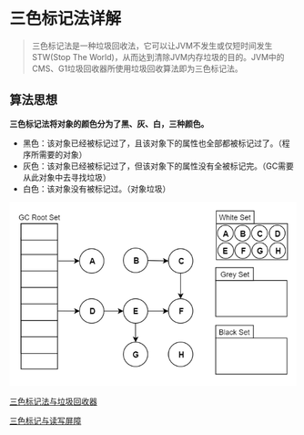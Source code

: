 # 三色标记法详解

> 三色标记法是一种垃圾回收法，它可以让JVM不发生或仅短时间发生STW(Stop The World)，从而达到清除JVM内存垃圾的目的。JVM中的CMS、G1垃圾回收器所使用垃圾回收算法即为三色标记法。

##  算法思想

**三色标记法将对象的颜色分为了黑、灰、白，三种颜色。**

- 黑色：该对象已经被标记过了，且该对象下的属性也全部都被标记过了。（程序所需要的对象）
- 灰色：该对象已经被标记过了，但该对象下的属性没有全被标记完。（GC需要从此对象中去寻找垃圾）
- 白色：该对象没有被标记过。（对象垃圾）

![sanse-1](03.%E4%B8%89%E8%89%B2%E6%A0%87%E8%AE%B0%E7%AE%97%E6%B3%95.assets/sanse-1.gif)



[三色标记法与垃圾回收器](https://juejin.cn/post/6859931488352370702)

[三色标记与读写屏障](https://www.cnblogs.com/jmcui/p/14165601.html)

